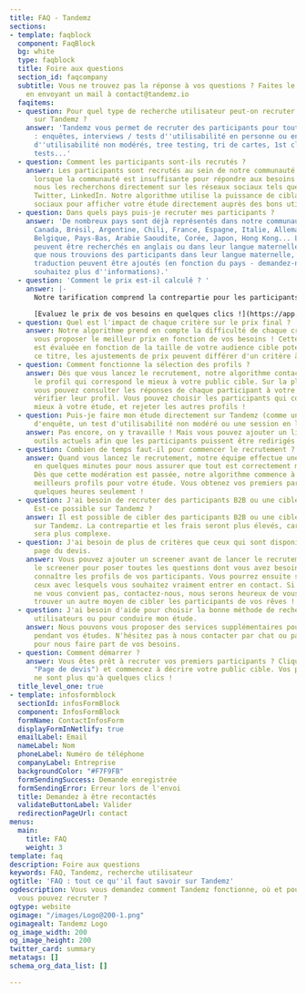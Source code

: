 ```yaml
---
title: FAQ - Tandemz
sections:
- template: faqblock
  component: FaqBlock
  bg: white
  type: faqblock
  title: Foire aux questions
  section_id: faqcompany
  subtitle: Vous ne trouvez pas la réponse à vos questions ? Faites le nous savoir
    en envoyant un mail à contact@tandemz.io
  faqitems:
  - question: Pour quel type de recherche utilisateur peut-on recruter des participants
      sur Tandemz ?
    answer: 'Tandemz vous permet de recruter des participants pour toutes vos études
      : enquêtes, interviews / tests d''utilisabilité en personne ou en ligne, tests
      d''utilisabilité non modérés, tree testing, tri de cartes, 1st click test, 5s
      tests...'
  - question: Comment les participants sont-ils recrutés ?
    answer: Les participants sont recrutés au sein de notre communauté mondiale, et
      lorsque la communauté est insuffisante pour répondre aux besoins de votre étude,
      nous les recherchons directement sur les réseaux sociaux tels que Facebook,
      Twitter, LinkedIn. Notre algorithme utilise la puissance de ciblage des réseaux
      sociaux pour afficher votre étude directement auprès des bons utilisateurs.
  - question: Dans quels pays puis-je recruter mes participants ?
    answer: 'De nombreux pays sont déjà représentés dans notre communauté : Etats-Unis,
      Canada, Brésil, Argentine, Chili, France, Espagne, Italie, Allemagne, Royaume-Uni,
      Belgique, Pays-Bas, Arabie Saoudite, Corée, Japon, Hong Kong... Les participants
      peuvent être recherchés en anglais ou dans leur langue maternelle. Si vous souhaitez
      que nous trouvions des participants dans leur langue maternelle, des frais de
      traduction peuvent être ajoutés (en fonction du pays - demandez-nous si vous
      souhaitez plus d''informations).'
  - question: 'Comment le prix est-il calculé ? '
    answer: |-
      Notre tarification comprend la contrepartie pour les participants et nos frais de service. Notre algorithme ajuste chaque partie en fonction du type d'étude, du coût de la vie dans les pays sélectionnés (pour que nos incitations restent attractives) et de la complexité du recrutement. Chaque critère peut avoir un impact sur l'incitation et/ou sur les frais.

      [Evaluez le prix de vos besoins en quelques clics !](https://app.tandemz.io/recruter-des-participants "Page de devis")
  - question: Quel est l'impact de chaque critère sur le prix final ?
    answer: Notre algorithme prend en compte la difficulté de chaque critère pour
      vous proposer le meilleur prix en fonction de vos besoins ! Cette difficulté
      est évaluée en fonction de la taille de votre audience cible potentiel, et à
      ce titre, les ajustements de prix peuvent différer d'un critère à l'autre.
  - question: Comment fonctionne la sélection des profils ?
    answer: Dès que vous lancez le recrutement, notre algorithme contacte automatiquement
      le profil qui correspond le mieux à votre public cible. Sur la plateforme Tandemz,
      vous pouvez consulter les réponses de chaque participant à votre screener et
      vérifier leur profil. Vous pouvez choisir les participants qui conviennent le
      mieux à votre étude, et rejeter les autres profils !
  - question: Puis-je faire mon étude directement sur Tandemz (comme un formulaire
      d'enquête, un test d'utilisabilité non modéré ou une session en ligne) ?
    answer: Pas encore, on y travaille ! Mais vous pouvez ajouter un lien vers vos
      outils actuels afin que les participants puissent être redirigés vers l'étude.
  - question: Combien de temps faut-il pour commencer le recrutement ?
    answer: Quand vous lancez le recrutement, notre équipe effectue une modération
      en quelques minutes pour nous assurer que tout est correctement mis en place.
      Dès que cette modération est passée, notre algorithme commence à contacter les
      meilleurs profils pour votre étude. Vous obtenez vos premiers participants en
      quelques heures seulement !
  - question: J'ai besoin de recruter des participants B2B ou une cible difficile.
      Est-ce possible sur Tandemz ?
    answer: Il est possible de cibler des participants B2B ou une cible difficile
      sur Tandemz. La contrepartie et les frais seront plus élevés, car le recrutement
      sera plus complexe.
  - question: J'ai besoin de plus de critères que ceux qui sont disponibles sur la
      page du devis.
    answer: Vous pouvez ajouter un screener avant de lancer le recrutement. Utilisez
      le screener pour poser toutes les questions dont vous avez besoin afin de mieux
      connaître les profils de vos participants. Vous pourrez ensuite sélectionner
      ceux avec lesquels vous souhaitez vraiment entrer en contact. Si cette solution
      ne vous convient pas, contactez-nous, nous serons heureux de vous aider et de
      trouver un autre moyen de cibler les participants de vos rêves !
  - question: J'ai besoin d'aide pour choisir la bonne méthode de recherche sur les
      utilisateurs ou pour conduire mon étude.
    answer: Nous pouvons vous proposer des services supplémentaires pour vous aider
      pendant vos études. N'hésitez pas à nous contacter par chat ou par email à contact@tandemz.io
      pour nous faire part de vos besoins.
  - question: Comment démarrer ?
    answer: Vous êtes prêt à recruter vos premiers participants ? Cliquez [ici](https://app.tandemz.io/recruter-des-participants
      "Page de devis") et commencez à décrire votre public cible. Vos premiers participants
      ne sont plus qu'à quelques clics !
  title_level_one: true
- template: infosformblock
  sectionId: infosFormBlock
  component: InfosFormBlock
  formName: ContactInfosForm
  displayFormInNetlify: true
  emailLabel: Email
  nameLabel: Nom
  phoneLabel: Numéro de téléphone
  companyLabel: Entreprise
  backgroundColor: "#F7F9FB"
  formSendingSuccess: Demande enregistrée
  formSendingError: Erreur lors de l'envoi
  title: Demandez à être recontactés
  validateButtonLabel: Valider
  redirectionPageUrl: contact
menus:
  main:
    title: FAQ
    weight: 3
template: faq
description: Foire aux questions
keywords: FAQ, Tandemz, recherche utilisateur
ogtitle: 'FAQ : tout ce qu''il faut savoir sur Tandemz'
ogdescription: Vous vous demandez comment Tandemz fonctionne, où et pour quelles études
  vous pouvez recruter ?
ogtype: website
ogimage: "/images/Logo@200-1.png"
ogimagealt: Tandemz Logo
og_image_width: 200
og_image_height: 200
twitter_card: summary
metatags: []
schema_org_data_list: []

---
```

